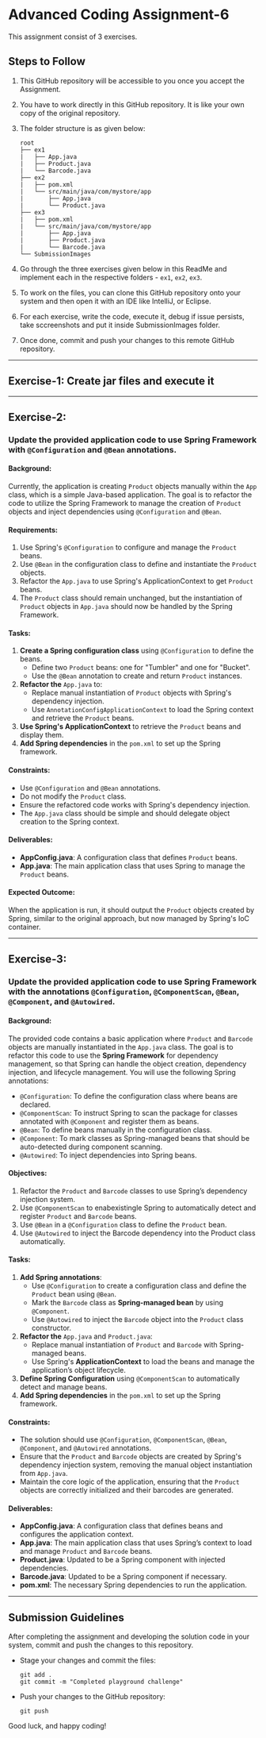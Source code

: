 # Advanced Coding Assignment-6

This assignment consist of 3 exercises.

## Steps to Follow
1. This GitHub repository will be accessible to you once you accept the Assignment.
2. You have to work directly in this GitHub repository. It is like your own copy of the original repository.

3. The folder structure is as given below:
   ```
   root
   ├── ex1
   |   ├── App.java
   |   ├── Product.java
   |   └── Barcode.java
   ├── ex2
   |   ├── pom.xml
   |   └── src/main/java/com/mystore/app
   |       ├── App.java
   |       └── Product.java
   ├── ex3
   |   ├── pom.xml
   |   └── src/main/java/com/mystore/app
   |       ├── App.java
   |       ├── Product.java
   |       └── Barcode.java
   └── SubmissionImages
   ```

4. Go through the three exercises given below in this ReadMe and implement each in the respective folders - `ex1`, `ex2`, `ex3`.
6. To work on the files, you can clone this GitHub repository onto your system and then open it with an IDE like IntelliJ, or Eclipse.
7. For each exercise, write the code, execute it, debug if issue persists, take sccreenshots and put it inside SubmissionImages folder.
8. Once done, commit and push your changes to this remote GitHub repository.

---

## Exercise-1: Create jar files and execute it

---

## Exercise-2: 
### Update the provided application code to use Spring Framework with `@Configuration` and `@Bean` annotations.

#### Background:
Currently, the application is creating `Product` objects manually within the `App` class, which is a simple Java-based application. The goal is to refactor the code to utilize the Spring Framework to manage the creation of `Product` objects and inject dependencies using `@Configuration` and `@Bean`.

#### Requirements:
1. Use Spring's `@Configuration` to configure and manage the `Product` beans.
2. Use `@Bean` in the configuration class to define and instantiate the `Product` objects.
3. Refactor the `App.java` to use Spring's ApplicationContext to get `Product` beans.
4. The `Product` class should remain unchanged, but the instantiation of `Product` objects in `App.java` should now be handled by the Spring Framework.

#### Tasks:
1. **Create a Spring configuration class** using `@Configuration` to define the beans.
   - Define two `Product` beans: one for "Tumbler" and one for "Bucket".
   - Use the `@Bean` annotation to create and return `Product` instances.
2. **Refactor the** `App.java` to:
   - Replace manual instantiation of `Product` objects with Spring's dependency injection.
   - Use `AnnotationConfigApplicationContext` to load the Spring context and retrieve the `Product` beans.
3. **Use Spring's ApplicationContext** to retrieve the `Product` beans and display them.
4. **Add Spring dependencies** in the `pom.xml` to set up the Spring framework.

#### Constraints:
- Use `@Configuration` and `@Bean` annotations.
- Do not modify the `Product` class.
- Ensure the refactored code works with Spring's dependency injection.
- The `App.java` class should be simple and should delegate object creation to the Spring context.

#### Deliverables:
- **AppConfig.java**: A configuration class that defines `Product` beans.
- **App.java**: The main application class that uses Spring to manage the `Product` beans.

#### Expected Outcome:
When the application is run, it should output the `Product` objects created by Spring, similar to the original approach, but now managed by Spring's IoC container.

---

## Exercise-3: 
### Update the provided application code to use Spring Framework with the annotations `@Configuration`, `@ComponentScan`, `@Bean`, `@Component`, and `@Autowired`.

#### Background:
The provided code contains a basic application where `Product` and `Barcode` objects are manually instantiated in the `App.java` class. The goal is to refactor this code to use the **Spring Framework** for dependency management, so that Spring can handle the object creation, dependency injection, and lifecycle management. You will use the following Spring annotations:

- `@Configuration`: To define the configuration class where beans are declared.
- `@ComponentScan`: To instruct Spring to scan the package for classes annotated with `@Component` and register them as beans.
- `@Bean`: To define beans manually in the configuration class.
- `@Component`: To mark classes as Spring-managed beans that should be auto-detected during component scanning.
- `@Autowired`: To inject dependencies into Spring beans.

#### Objectives:
1. Refactor the `Product` and `Barcode` classes to use Spring’s dependency injection system.
2. Use `@ComponentScan` to enabexistingle Spring to automatically detect and register `Product` and `Barcode` beans.
3. Use `@Bean` in a `@Configuration` class to define the `Product` bean.
4. Use `@Autowired` to inject the Barcode dependency into the Product class automatically.

#### Tasks:
1. **Add Spring annotations**:
   - Use `@Configuration` to create a configuration class and define the `Product` bean using `@Bean`.
   - Mark the `Barcode` class as **Spring-managed bean** by using `@Component`.
   - Use `@Autowired` to inject the `Barcode` object into the `Product` class constructor.
2. **Refactor the** `App.java` and `Product.java`:
   - Replace manual instantiation of `Product` and `Barcode` with Spring-managed beans.
   - Use Spring's **ApplicationContext** to load the beans and manage the application’s object lifecycle.
3. **Define Spring Configuration** using `@ComponentScan` to automatically detect and manage beans.
4. **Add Spring dependencies** in the `pom.xml` to set up the Spring framework.

#### Constraints:
- The solution should use `@Configuration`, `@ComponentScan`, `@Bean`, `@Component`, and `@Autowired` annotations.
- Ensure that the `Product` and `Barcode` objects are created by Spring's dependency injection system, removing the manual object instantiation from `App.java`.
- Maintain the core logic of the application, ensuring that the `Product` objects are correctly initialized and their barcodes are generated.

#### Deliverables:
- **AppConfig.java**: A configuration class that defines beans and configures the application context.
- **App.java**: The main application class that uses Spring’s context to load and manage `Product` and `Barcode` beans.
- **Product.java**: Updated to be a Spring component with injected dependencies.
- **Barcode.java**: Updated to be a Spring component if necessary.
- **pom.xml**: The necessary Spring dependencies to run the application.

---

## Submission Guidelines
After completing the assignment and developing the solution code in your system, commit and push the changes to this repository. 
  - Stage your changes and commit the files:
    ```
    git add .
    git commit -m "Completed playground challenge"
    ```
  - Push your changes to the GitHub repository:
    ```
    git push
    ```

Good luck, and happy coding!
